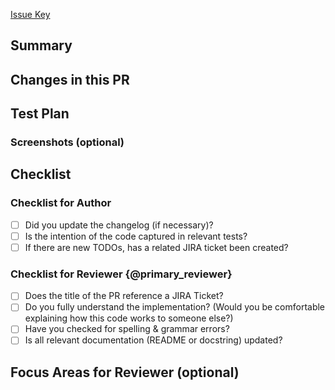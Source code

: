 [Issue Key](https://jira.mongodb.org/browse/{ISSUE_KEY})

## Summary

<!-- What is this PR introducing? If context is already provided from the JIRA ticket, still place it in the Pull Request as you should not make the reviewer do digging for a basic summary. -->

## Changes in this PR

<!-- What changes did you make to the code? What new APIs (public or private) were added, removed, or edited to generate the desired outcome explained in the above summary? -->

## Test Plan

<!-- How did you test the code? If you added unit tests, you can say that. If you didn’t introduce unit tests, explain why. All code should be tested in some way – so please list what your validation strategy was. -->

### Screenshots (optional)

<!-- Usually a great supplement to a test plan, especially if this requires local testing. -->

## Checklist

<!-- Do not delete the items provided on this checklist -->

### Checklist for Author

- [ ] Did you update the changelog (if necessary)?
- [ ] Is the intention of the code captured in relevant tests?
- [ ] If there are new TODOs, has a related JIRA ticket been created?

### Checklist for Reviewer {@primary_reviewer}

- [ ] Does the title of the PR reference a JIRA Ticket?
- [ ] Do you fully understand the implementation? (Would you be comfortable explaining how this code works to someone else?)
- [ ] Have you checked for spelling & grammar errors?
- [ ] Is all relevant documentation (README or docstring) updated?

## Focus Areas for Reviewer (optional)

<!-- List any complex portion of code you believe needs particular scrutiny and explain why.  -->
